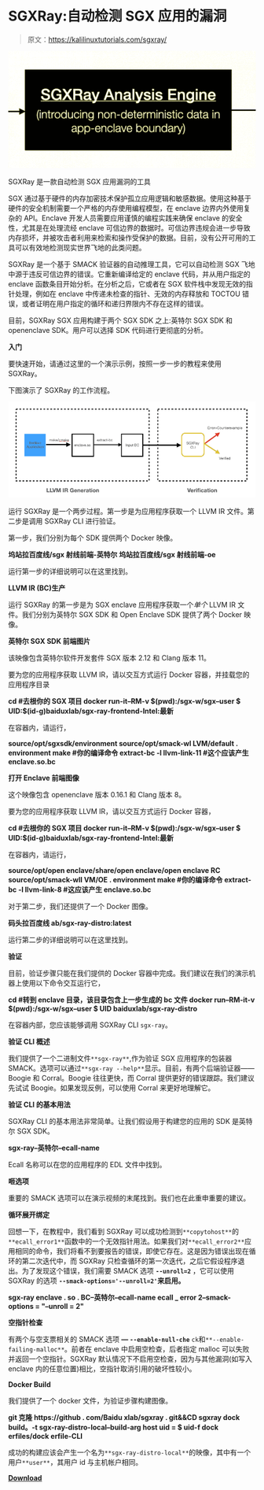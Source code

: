# SGXRay:自动检测 SGX 应用的漏洞

> 原文：<https://kalilinuxtutorials.com/sgxray/>

[![5 Simple Ways to Hack  Gmail Accounts 2020](img//2bae85a50eaf061b5388a24b01370905.png "5 Simple Ways to Hack  Gmail Accounts 2020")](https://1.bp.blogspot.com/-EqzST1oskVE/YSSes41NSAI/AAAAAAAAKio/b88_m8Dg8Jcc3OuYNDU2N4u5FuLZqDFJACLcBGAsYHQ/s728/sgxray-720x340%2B%25282%2529.png)

SGXRay 是一款自动检测 SGX 应用漏洞的工具

SGX 通过基于硬件的内存加密技术保护孤立应用逻辑和敏感数据。使用这种基于硬件的安全机制需要一个严格的内存使用编程模型，在 enclave 边界内外使用复杂的 API。Enclave 开发人员需要应用谨慎的编程实践来确保 enclave 的安全性，尤其是在处理流经 enclave 可信边界的数据时。可信边界违规会进一步导致内存损坏，并被攻击者利用来检索和操作受保护的数据。目前，没有公开可用的工具可以有效地检测现实世界飞地的此类问题。

SGXRay 是一个基于 SMACK 验证器的自动推理工具，它可以自动检测 SGX 飞地中源于违反可信边界的错误。它重新编译给定的 enclave 代码，并从用户指定的 enclave 函数条目开始分析。在分析之后，它或者在 SGX 软件栈中发现无效的指针处理，例如在 enclave 中传递未检查的指针、无效的内存释放和 TOCTOU 错误，或者证明在用户指定的循环和递归界限内不存在这样的错误。

目前，SGXRay SGX 应用构建于两个 SGX SDK 之上:英特尔 SGX SDK 和 openenclave SDK。用户可以选择 SDK 代码进行更彻底的分析。

**入门**

要快速开始，请通过这里的一个演示示例，按照一步一步的教程来使用 SGXRay。

下图演示了 SGXRay 的工作流程。

![](img//56e7b78d884a3d5ee9f6cc031e7e3459.png)

运行 SGXRay 是一个两步过程。第一步是为应用程序获取一个 LLVM IR 文件。第二步是调用 SGXRay CLI 进行验证。

第一步，我们分别为每个 SDK 提供两个 Docker 映像。

**坞站拉百度线/sgx 射线前端-英特尔
坞站拉百度线/sgx 射线前端-oe**

运行第一步的详细说明可以在这里找到。

**LLVM IR (BC)生产**

运行 SGXRay 的第一步是为 SGX enclave 应用程序获取一个*单个* LLVM IR 文件。我们分别为英特尔 SGX SDK 和 Open Enclave SDK 提供了两个 Docker 映像。

**英特尔 SGX SDK 前端图片**

该映像包含英特尔软件开发套件 SGX 版本 2.12 和 Clang 版本 11。

要为您的应用程序获取 LLVM IR，请以交互方式运行 Docker 容器，并挂载您的应用程序目录

**cd #去根你的 SGX 项目
docker run-it–RM-v $(pwd):/sgx-w/sgx–user $ UID:$(id-g)baiduxlab/sgx-ray-frontend-Intel:最新**

在容器内，请运行，

**source/opt/sgxsdk/environment
source/opt/smack-wl LVM/default . environment
make #你的编译命令
extract-bc -l llvm-link-11 #这个应该产生 enclave.so.bc**

**打开 Enclave 前端图像**

这个映像包含 openenclave 版本 0.16.1 和 Clang 版本 8。

要为您的应用程序获取 LLVM IR，请以交互方式运行 Docker 容器，

**cd #去根你的 SGX 项目
docker run-it–RM-v $(pwd):/sgx-w/sgx–user $ UID:$(id-g)baiduxlab/sgx-ray-frontend-Intel:最新**

在容器内，请运行，

**source/opt/open enclave/share/open enclave/open enclave RC
source/opt/smack-wll VM/OE . environment
make #你的编译命令
extract-bc -l llvm-link-8 #这应该产生 enclave.so.bc**

对于第二步，我们还提供了一个 Docker 图像。

**码头拉百度线 ab/sgx-ray-distro:latest**

运行第二步的详细说明可以在这里找到。

**验证**

目前，验证步骤只能在我们提供的 Docker 容器中完成。我们建议在我们的演示机器上使用以下命令交互运行它，

**cd #转到 enclave 目录，该目录包含上一步生成的 bc 文件
docker run–RM-it-v $(pwd):/sgx-w/sgx–user $ UID baiduxlab/sgx-ray-distro**

在容器内部，您应该能够调用 SGXRay CLI `sgx-ray`。

**验证 CLI 概述**

我们提供了一个二进制文件`**sgx-ray**`,作为验证 SGX 应用程序的包装器 SMACK。选项可以通过`**sgx-ray --help**`显示。目前，有两个后端验证器——Boogie 和 Corral。Boogie 往往更快，而 Corral 提供更好的错误跟踪。我们建议先试试 Boogie。如果发现反例，可以使用 Corral 来更好地理解它。

**验证 CLI 的基本用法**

SGXRay CLI 的基本用法非常简单。让我们假设用于构建您的应用的 SDK 是英特尔 SGX SDK。

**sgx-ray–英特尔–ecall-name**

Ecall 名称可以在您的应用程序的 EDL 文件中找到。

**咂选项**

重要的 SMACK 选项可以在演示视频的末尾找到。我们也在此重申重要的建议。

**循环展开绑定**

回想一下，在教程中，我们看到 SGXRay 可以成功检测到`**copytohost**`的`**ecall_error1**`函数中的一个无效指针用法。如果我们对`**ecall_error2**`应用相同的命令，我们将看不到要报告的错误，即使它存在。这是因为错误出现在循环的第二次迭代中，而 SGXRay 只检查循环的第一次迭代，之后它假设程序退出。为了发现这个错误，我们需要 SMACK 选项 **`--unroll=2`** ，它可以使用 SGXRay 的选项 **`--smack-options='--unroll=2'`来启用。**

**sgx-ray enclave . so . BC–英特尔–ecall-name ecall _ error 2–smack-options = "–unroll = 2"**

**空指针检查**

有两个与空支票相关的 SMACK 选项 **— `--enable-null-che`** `ck`和`**--enable-failing-malloc**`。前者在 enclave 中启用空检查，后者指定 malloc 可以失败并返回一个空指针。SGXRay 默认情况下不启用空检查，因为与其他漏洞(如写入 enclave 内的任意位置)相比，空指针取消引用的破坏性较小。

**Docker Build**

我们提供了一个 docker 文件，为验证步骤构建图像。

**git 克隆 https://github . com/Baidu xlab/sgxray . git&&CD sgxray
dock build。-t sgx-ray-distro-local–build-arg host uid = $ uid-f dock erfiles/dock erfile-CLI**

成功的构建应该会产生一个名为`**sgx-ray-distro-local**`的映像，其中有一个用户`**user**`，其用户 id 与主机帐户相同。

[**Download**](https://github.com/baiduxlab/sgxray)